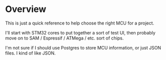 # Overview

This is just a quick reference to help choose the right MCU for a project.

I'll start with STM32 cores to put together a sort of test UI, then probably move on to SAM / Espressif / ATMega / etc. sort of chips.

I'm not sure if I should use Postgres to store MCU information, or just JSON files. I kind of like JSON.
